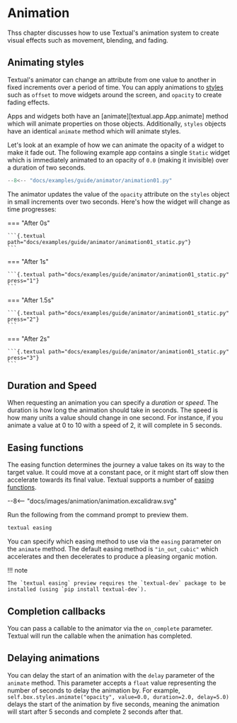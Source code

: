 # Animation

Thss chapter discusses how to use Textual's animation system to create visual effects such as movement, blending, and fading.


## Animating styles

Textual's animator can change an attribute from one value to another in fixed increments over a period of time. You can apply animations to [styles](styles.md) such as `offset` to move widgets around the screen, and `opacity` to create fading effects.

Apps and widgets both have an [animate][textual.app.App.animate] method which will animate properties on those objects. Additionally, `styles` objects have an identical `animate` method which will animate styles.

Let's look at an example of how we can animate the opacity of a widget to make it fade out.
The following example app contains a single `Static` widget which is immediately animated to an opacity of `0.0` (making it invisible) over a duration of two seconds.

```python hl_lines="14"
--8<-- "docs/examples/guide/animator/animation01.py"
```

The animator updates the value of the `opacity` attribute on the `styles` object in small increments over two seconds. Here's how the widget will change as time progresses:

=== "After 0s"

    ```{.textual path="docs/examples/guide/animator/animation01_static.py"}
    ```

=== "After 1s"

    ```{.textual path="docs/examples/guide/animator/animation01_static.py" press="1"}
    ```

=== "After 1.5s"

    ```{.textual path="docs/examples/guide/animator/animation01_static.py" press="2"}
    ```

=== "After 2s"

    ```{.textual path="docs/examples/guide/animator/animation01_static.py" press="3"}
    ```

## Duration and Speed

When requesting an animation you can specify a *duration* or *speed*.
The duration is how long the animation should take in seconds. The speed is how many units a value should change in one second.
For instance, if you animate a value at 0 to 10 with a speed of 2, it will complete in 5 seconds.

## Easing functions

The easing function determines the journey a value takes on its way to the target value.
It could move at a constant pace, or it might start off slow then accelerate towards its final value.
Textual supports a number of [easing functions](https://easings.net/).

<div class="excalidraw">
--8<-- "docs/images/animation/animation.excalidraw.svg"
</div>


Run the following from the command prompt to preview them.

```bash
textual easing
```

You can specify which easing method to use via the `easing` parameter on the `animate` method. The default easing method is `"in_out_cubic"` which accelerates and then decelerates to produce a pleasing organic motion.

!!! note

    The `textual easing` preview requires the `textual-dev` package to be installed (using `pip install textual-dev`).


## Completion callbacks

You can pass a callable to the animator via the `on_complete` parameter. Textual will run the callable when the animation has completed.

## Delaying animations

You can delay the start of an animation with the `delay` parameter of the `animate` method.
This parameter accepts a `float` value representing the number of seconds to delay the animation by.
For example, `self.box.styles.animate("opacity", value=0.0, duration=2.0, delay=5.0)` delays the start of the animation by five seconds,
meaning the animation will start after 5 seconds and complete 2 seconds after that.
